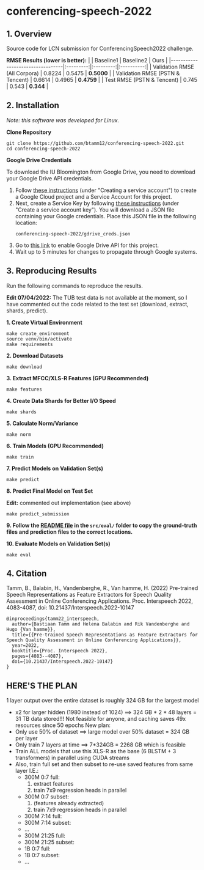 # conferencing-speech-2022

## 1. Overview
Source code for LCN submission for ConferencingSpeech2022 challenge.

**RMSE Results (lower is better):**
|                                  | Baseline1 | Baseline2 |    Ours    |
|----------------------------------|:---------:|:---------:|:----------:|
| Validation RMSE (All Corpora)    |   0.8224  |   0.5475  | **0.5000** |
| Validation RMSE (PSTN & Tencent) |   0.6614  |   0.4965  | **0.4759** |
| Test RMSE (PSTN & Tencent)       |   0.745   |   0.543   |  **0.344** |


## 2. Installation
*Note: this software was developed for Linux.*

**Clone Repository**
```
git clone https://github.com/btamm12/conferencing-speech-2022.git
cd conferencing-speech-2022
```

**Google Drive Credentials**

To download the IU Bloomington from Google Drive, you need to download your
Google Drive API credentials.

1. Follow [these
   instructions](https://cloud.google.com/iam/docs/creating-managing-service-accounts#creating)
   (under "Creating a service account") to create a Google Cloud project and a
   Service Account for this project.
2. Next, create a Service Key by following [these
   instructions](https://cloud.google.com/iam/docs/creating-managing-service-account-keys#creating)
   (under "Create a service account key"). You will download a JSON file containing
   your Google credentials. Place this JSON file in the following location:
   ```
   conferencing-speech-2022/gdrive_creds.json
   ```
3. Go to [this
   link](https://console.developers.google.com/apis/library/drive.googleapis.com)
   to enable Google Drive API for this project.
4. Wait up to 5 minutes for changes to propagate through Google systems.

## 3. Reproducing Results

Run the following commands to reproduce the results.

**Edit 07/04/2022:** The TUB test data is not available at the moment, so I
have commented out the code related to the test set (download, extract, shards,
predict).

**1. Create Virtual Environment**
```
make create_environment
source venv/bin/activate
make requirements
```

**2. Download Datasets**
```
make download
```

**3. Extract MFCC/XLS-R Features (GPU Recommended)**
```
make features
```

**4. Create Data Shards for Better I/O Speed**
```
make shards
```

**5. Calculate Norm/Variance**
```
make norm
```

**6. Train Models (GPU Recommended)**
```
make train
```

**7. Predict Models on Validation Set(s)**
```
make predict
```

**8. Predict Final Model on Test Set**

**Edit:** commented out implementation (see above)

```
make predict_submission
```

**9. Follow the [README file](src/eval/README.md) in the `src/eval/` folder to copy
the ground-truth files and prediction files to the correct locations.**

**10. Evaluate Models on Validation Set(s)**
```
make eval
```

## 4. Citation

Tamm, B., Balabin, H., Vandenberghe, R., Van hamme, H. (2022) Pre-trained Speech Representations as Feature Extractors for Speech Quality Assessment in Online Conferencing Applications. Proc. Interspeech 2022, 4083-4087, doi: 10.21437/Interspeech.2022-10147

```
@inproceedings{tamm22_interspeech,
  author={Bastiaan Tamm and Helena Balabin and Rik Vandenberghe and Hugo {Van hamme}},
  title={{Pre-trained Speech Representations as Feature Extractors for Speech Quality Assessment in Online Conferencing Applications}},
  year=2022,
  booktitle={Proc. Interspeech 2022},
  pages={4083--4087},
  doi={10.21437/Interspeech.2022-10147}
}
```








## HERE'S THE PLAN
1 layer output over the entire dataset is roughly 324 GB
for the largest model
 - x2 for larger hidden (1980 instead of 1024)
==> 324 GB * 2 * 48 layers = 31 TB data stored!!!
Not feasible for anyone, and caching saves 49x resources since 50 epochs
New plan:
- Only use 50% of dataset ==> large model over 50% dataset = 324 GB per layer
- Only train 7 layers at time ==> 7*324GB = 2268 GB which is feasible
- Train ALL models that use this XLS-R as the base (6 BLSTM + 3 transformers) in
  parallel using CUDA streams
- Also, train full set and then subset to re-use saved features from same layer
  I.E.:
  - 300M  0:7  full:
      1. extract features
      2. train 7x9 regression heads in parallel
  - 300M  0:7  subset:
      1.  (features already extracted)
      2. train 7x9 regression heads in parallel
  - 300M  7:14 full:
  - 300M  7:14 subset:
  - ...
  - 300M 21:25 full:
  - 300M 21:25 subset:
  -  1B   0:7  full:
  -  1B   0:7  subset:
  - ...
